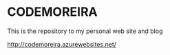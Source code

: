 # CODEMOREIRA
This is the repository to my personal web site and blog



http://codemoreira.azurewebsites.net/
